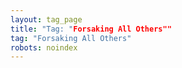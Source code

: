 ```yaml
---
layout: tag_page
title: "Tag: "Forsaking All Others""
tag: "Forsaking All Others"
robots: noindex
---
```

